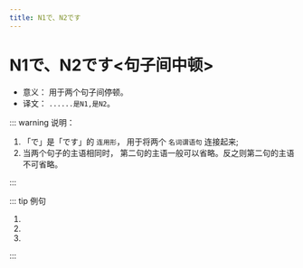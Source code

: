 ```yaml
---
title: N1で、N2です
---
```


# N1で、N2です<句子间中顿>

- 意义： 用于两个句子间停顿。
- 译文： `......是N1,是N2`。

::: warning 说明：

1. 「で」是「です」的 `连用形`， 用于将两个 `名词谓语句` 连接起来;
2. 当两个句子的主语相同时， 第二句的主语一般可以省略。反之则第二句的主语不可省略。

:::

::: tip 例句

1. <grammer-content sentence="[高橋/たかはし]さんは[高校/こうこう]の[後輩/こうはい]**で**、[今/いま]、[京華大学/きょうかだいがく]の[語学留学生/ごがくりゅうがくせい]です。" trans='高桥是高中的学妹， 现在是京华大学的语言留学生。' />
2. <grammer-content sentence="こちらは[日本語学科/にほんごがっか]の[方/かた]**で**、[王/おう]さんです。" trans='这位是日语系的小王。' />
3. <grammer-content sentence="[王/おう]さんは[日本語学科/にほんごがっか]の[学生/がくせい]**で**、[二/に][年生/ねんせい]です。" trans='小王是日语系二年级的学生。' />

:::
